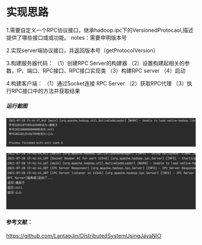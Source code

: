 # 实现思路

1.需要自定义一个RPC协议接口，继承hadoop.ipc下的VersionedProtocaol,描述提供了哪些接口或或功能。
notes：需要申明版本号

2.实现server端协议接口，并返回版本号（getProtocolVersion）

3.构建服务器代码：
（1）创建RPC Server的构建器
（2）设置构建起相关的参数，IP、端口、RPC接口、RPC接口实现类
（3）构建RPC server
（4）启动

4.构建客户端：
（1）通过Socket连接 RPC Server
（2）获取RPC代理
（3）执行RPC接口中的方法并获取结果

##### 运行截图

![client端结果.png](client端结果.png)

![server端结果.png](server端结果.png)


#### 参考文献：
https://github.com/LantaoJin/DistributedSystemUsingJavaNIO